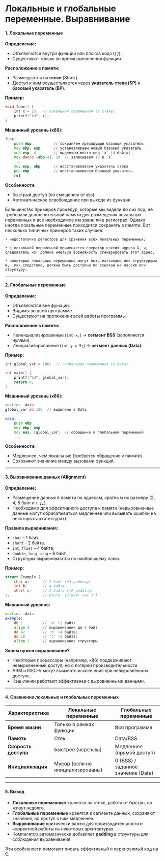 # Локальные и глобальные переменные. Выравнивание

#### **1. Локальные переменные**

**Определение:**

- Объявляются внутри функций или блоков кода (`{}`).
- Существуют только во время выполнения функции.

**Расположение в памяти:**

- Размещаются на **стеке** (Stack).
- Доступ к ним осуществляется через **указатель стека (SP)** и **базовый указатель (BP)**.

**Пример:**

```c
void func() {
    int x = 10;  // локальная переменная (в стеке)
    printf("%d", x);
}
```

**Машинный уровень (x86):**

```asm
func:
    push ebp          // сохраняем предыдущий базовый указатель
    mov ebp, esp      // устанавливаем новый базовый указатель
    sub esp, 4        // выделяем место под `x` (4 байта)
    mov dword [ebp-4], 10  // записываем 10 в `x`
    ...
    mov esp, ebp      // восстанавливаем указатель стека
    pop ebp           // восстанавливаем базовый указатель
    ret
```

**Особенности:**

- Быстрый доступ (по смещению от `ebp`).
- Автоматическое освобождение при выходе из функции.

Большинство примеров процедур, которые мы видели до сих пор, не требовали допол нительной памяти для размещения локальных переменных и все необходимое им храни ли в регистрах. Однако иногда локальные переменные приходится сохранять в памяти.  Вот несколько типичных примеров таких случаев:

```
• недостаточно регистров для хранения всех локальных переменных;
```


```
• к локальной переменной применяется оператор взятия адреса &, и, следователь но, должна иметься возможность сгенерировать этот адрес;
```


```
• некоторые локальные переменные могут быть массивами или структурами и,  как следствие, должны быть доступны по ссылкам на массив или структуру.
```



---

#### **2. Глобальные переменные**

**Определение:**

- Объявляются вне функций.
- Видимы во всей программе.
- Существуют на протяжении всей работы программы.

**Расположение в памяти:**

- Неинициализированные (`int x;`) → **сегмент BSS** (заполняется нулями).
- Инициализированные (`int y = 5;`) → **сегмент данных (Data)**.

**Пример:**

```c
int global_var = 100;  // глобальная переменная (в Data)

int main() {
    printf("%d", global_var);
    return 0;
}
```

**Машинный уровень (x86):**

```asm
section .data
global_var dd 100  // выделено в Data

main:
    push ebp
    mov ebp, esp
    mov eax, [global_var]  // обращение к глобальной переменной
    ...
```

**Особенности:**

- Медленнее, чем локальные (требуется обращение к памяти).
- Сохраняют значение между вызовами функций.

---

#### **3. Выравнивание данных (Alignment)**

**Определение:**

- Размещение данных в памяти по адресам, кратным их размеру (2, 4, 8 байт и т. д.).
- Необходимо для эффективного доступа к памяти (невыровненные данные могут обрабатываться медленнее или вызывать ошибки на некоторых архитектурах).

**Правила выравнивания:**

- `char` – 1 байт.
- `short` – 2 байта.
- `int`, `float` – 4 байта.
- `double`, `long long` – 8 байт.
- Структуры выравниваются по наибольшему полю.

**Пример:**

```c
struct Example {
    char a;      // 1 байт (+3 padding)
    int b;       // 4 байта
    short c;     // 2 байта (+2 padding)
};               // Итого: 12 байт (не 7!)
```

**Машинный уровень:**

```asm
section .data
example:
    db 1         // 'a' (1 байт)
    align 4      // выравнивание до 4 байт
    dd 42        // 'b' (4 байта)
    dw 10        // 'c' (2 байта)
    align 2      // выравнивание структуры
```

**Зачем нужно выравнивание?**

- Некоторые процессоры (например, x86) поддерживают невыровненный доступ, но с потерей производительности.
- ARM и RISC-V могут вызывать исключения при невыровненном доступе.
- Кэш-линии работают эффективнее с выровненными данными.

---

#### **4. Сравнение локальных и глобальных переменных**


| Характеристика        | Локальные переменные                     | Глобальные переменные          |
| ----------------------------------- | ----------------------------------------------------------- | -------------------------------------------------- |
| **Время жизни**           | Только в рамках функции                 | Вся программа                          |
| **Память**                    | Стек                                                    | Data/BSS                                           |
| **Скорость доступа** | Быстрее (через`ebp`)                            | Медленнее (прямой доступ)     |
| **Инициализация**      | Мусор (если не инициализированы) | 0 (BSS) / заданное значение (Data) |

---

#### **5. Вывод**

- **Локальные переменные** хранятся на стеке, работают быстро, но живут недолго.
- **Глобальные переменные** хранятся в сегменте данных, сохраняют значения, но доступ к ним медленнее.
- **Выравнивание** критически важно для производительности и корректной работы на некоторых архитектурах.
- Компилятор автоматически добавляет **padding** в структуры для соблюдения выравнивания.

Эти особенности помогают писать эффективный и переносимый код на C.
